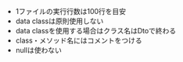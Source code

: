 - 1ファイルの実行行数は100行を目安
- data classは原則使用しない
- data classを使用する場合はクラス名はDtoで終わる
- class・メソッド名にはコメントをつける
- nullは使わない